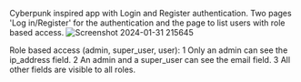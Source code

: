 Cyberpunk inspired app with Login and Register authentication.
Two pages 'Log in/Register' for the authentication and the page to list users with role based access.
![Screenshot 2024-01-31 215645](https://github.com/Johnny-98/react-chat/assets/29556692/2feb018b-010c-417b-a0a9-004376e9697a)


Role based access (admin, super_user, user):
1 Only an admin can see the ip_address field.
2 An admin and a super_user can see the email field.
3 All other fields are visible to all roles.
